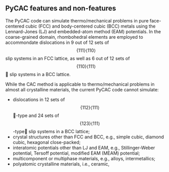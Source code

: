 ## PyCAC features and non-features

The PyCAC code can simulate thermo/mechanical problems in pure face-centered cubic (FCC) and body-centered cubic (BCC) metals using the Lennard-Jones (LJ) and embedded-atom method (EAM) potentials. In the coarse-grained domain, rhombohedral elements are employed to accommondate dislocations in 9 out of 12 sets of $$\{111\}\left<110\right>$$ slip systems in an FCC lattice, as well as 6 out of 12 sets of $$\{110\}\left<111\right>$$ slip systems in a BCC lattice.

While the CAC method is applicable to thermo/mechanical problems in almost all crystalline materials, the current PyCAC code cannot simulate:

* dislocations in 12 sets of $$\{112\}\left<111\right>$$-type and 24 sets of $$\{123\}\left<111\right>$$-type slip systems in a BCC lattice;
* crystal structures other than FCC and BCC, e.g., simple cubic, diamond cubic, hexagonal close-packed;
* interatomic potentials other than LJ and EAM, e.g., Stillinger-Weber potential, Tersoff potential, modified EAM (MEAM) potential;
* multicomponent or multiphase materials, e.g., alloys, intermetallics;
* polyatomic crystalline materials, i.e., ceramic, 

